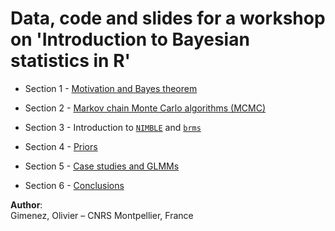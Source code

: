 # Data, code and slides for a workshop on 'Introduction to Bayesian statistics in R'

+ Section 1 - [Motivation and Bayes theorem](https://github.com/oliviergimenez/bayes-workshop/blob/main/1-introduction.pdf) 

+ Section 2 - [Markov chain Monte Carlo algorithms (MCMC)](https://github.com/oliviergimenez/bayes-workshop/blob/main/2-mcmc.pdf) 

+ Section 3 - Introduction to [`NIMBLE`](https://raw.githack.com/oliviergimenez/bayes-workshop/main/3a-nimble.html) and [`brms`](https://raw.githack.com/oliviergimenez/bayes-workshop/main/3b-brms.html)

+ Section 4 - [Priors](https://github.com/oliviergimenez/bayes-workshop/blob/main/4-priors.pdf) 

+ Section 5 - [Case studies and GLMMs](https://github.com/oliviergimenez/bayes-workshop/blob/main/5-case-studies.pdf)

+ Section 6 - [Conclusions](https://github.com/oliviergimenez/bayes-workshop/blob/main/6-conclusions.pdf)

**Author**:    
Gimenez, Olivier – CNRS Montpellier, France

